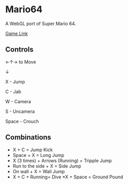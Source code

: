 # Mario64
A WebGL port of Super Mario 64.

[Game Link](https://someonecantcode.github.io/Mario64)

## Controls


←↑→ to Move 

  ↓

X - Jump

C - Jab

W - Camera

S - Uncamera

Space - Crouch

## Combinations
* X + C = Jump Kick
* Space + X = Long Jump
* X (3 times) + Arrows (Running) = Tripple Jump
* Run to the side + X = Side Jump
* On wall + X = Wall Jump
* X + C + Running= Dive
*X + Space  = Ground Pound

